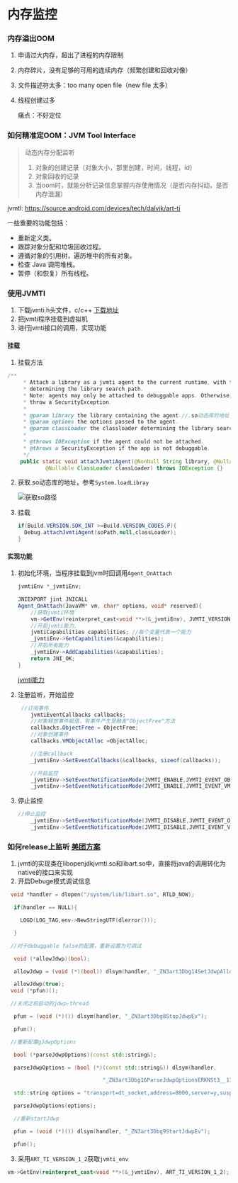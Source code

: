 # 内存监控

### 内存溢出OOM

1. 申请过大内存，超出了进程的内存限制

2. 内存碎片，没有足够的可用的连续内存（频繁创建和回收对像）

3. 文件描述符太多：too many open file（new file 太多）

4. 线程创建过多

   痛点：不好定位

### 如何精准定OOM：JVM Tool Interface

> 动态内存分配监听
>
> 1. 对象的创建记录（对象大小，那里创建，时间，线程，id）
> 2. 对象回收的记录
> 3. 当oom时，就能分析记录信息掌握内存使用情况（是否内存抖动，是否内存泄漏）

jvmtl: https://source.android.com/devices/tech/dalvik/art-ti

一些重要的功能包括：

- 重新定义类。
- 跟踪对象分配和垃圾回收过程。
- 遵循对象的引用树，遍历堆中的所有对象。
- 检查 Java 调用堆栈。
- 暂停（和恢复）所有线程。

### 使用JVMTI

1. 下载jvmti.h头文件，c/c++  [下载地址](https://cs.android.com/android/platform/superproject/+/master:art/openjdkjvmti/include/jvmti.h;l=32?q=jvmti.h&sq=&ss=android%2Fplatform%2Fsuperproject)
2. 把jvmti程序挂载到虚拟机
3. 进行jvmti接口的调用，实现功能

#### 挂载

1. 挂载方法

```java
/**
     * Attach a library as a jvmti agent to the current runtime, with the given classloader
     * determining the library search path.
     * Note: agents may only be attached to debuggable apps. Otherwise, this function will
     * throw a SecurityException.
     *
     * @param library the library containing the agent.//.so动态库的地址
     * @param options the options passed to the agent.
     * @param classLoader the classloader determining the library search path.
     *
     * @throws IOException if the agent could not be attached.
     * @throws a SecurityException if the app is not debuggable.
     */
    public static void attachJvmtiAgent(@NonNull String library, @Nullable String options,
            @Nullable ClassLoader classLoader) throws IOException {}
```

2. 获取.so动态库的地址，参考`System.loadLibray`

   ![获取so路径](/Users/linquandong/Desktop/获取so路径.png)

3. 挂载

   ```java
   if(Build.VERSION.SDK_INT >=Build.VERSION_CODES.P){
     Debug.attachJvmtiAgent(soPath,null,classLoader);
   }
   ```

#### 实现功能

1. 初始化环境，当程序挂载到jvm时回调用`Agent_OnAttach`

   ```java
   jvmtiEnv *_jvmtiEnv;
   
   JNIEXPORT jint JNICALL
   Agent_OnAttach(JavaVM* vm, char* options, void* reserved){
       //获取jvmti环境
       vm->GetEnv(reinterpret_cast<void **>(&_jvmtiEnv), JVMTI_VERSION_1_2);
       //开启jvmti能力,
       jvmtiCapabilities capabilities; //每个变量代表一个能力
       _jvmtiEnv->GetCapabilities(&capabilities);
       //开启所有能力
       _jvmtiEnv->AddCapabilities(&capabilities);
       return JNI_OK;
   }
   ```

   [jvmti能力](https://docs.oracle.com/javase/8/docs/platform/jvmti/jvmti.html#jvmtiCapabilities)

2. 注册监听，开始监控

   ```java
    //订阅事件
       jvmtiEventCallbacks callbacks;
       //对象释放事件赋值，有事件产生是触发"ObjectFree"方法
       callbacks.ObjectFree = ObjectFree;
       //对象创建事件
       callbacks.VMObjectAlloc =ObjectAlloc;
   
       //注册callback
       _jvmtiEnv->SetEventCallbacks(&callbacks, sizeof(callbacks));
   
       //开启监控
       _jvmtiEnv->SetEventNotificationMode(JVMTI_ENABLE,JVMTI_EVENT_OBJECT_FREE,NULL);
       _jvmtiEnv->SetEventNotificationMode(JVMTI_ENABLE,JVMTI_EVENT_VM_OBJECT_ALLOC,NULL);
   
   ```

3. 停止监控

   ```java
   //停止监控
       _jvmtiEnv->SetEventNotificationMode(JVMTI_DISABLE,JVMTI_EVENT_OBJECT_FREE,NULL);
       _jvmtiEnv->SetEventNotificationMode(JVMTI_DISABLE,JVMTI_EVENT_VM_OBJECT_ALLOC,NULL);
   
   ```

### 如何release上监听 [美团方案](https://tech.meituan.com/2017/07/20/android-remote-debug.html)

1. jvmti的实现类在libopenjdkjvmti.so和libart.so中，直接将java的调用转化为native的接口来实现
2. 开启Debuge模式调试信息

```c++
 void *handler = dlopen("/system/lib/libart.so", RTLD_NOW);

  if(handler == NULL){

​    LOGD(LOG_TAG,env->NewStringUTF(dlerror()));

  }

 //对于debuggable false的配置，重新设置为可调试

  void (*allowJdwp)(bool);

  allowJdwp = (void (*)(bool)) dlsym(handler, "_ZN3art3Dbg14SetJdwpAllowedEb");

  allowJdwp(true);  
 void (*pfun)();

 //关闭之前启动的jdwp-thread

  pfun = (void (*)()) dlsym(handler, "_ZN3art3Dbg8StopJdwpEv");

  pfun();

 //重新配置gJdwpOptions

  bool (*parseJdwpOptions)(const std::string&);

  parseJdwpOptions = (bool (*)(const std::string&)) dlsym(handler,

​                              "_ZN3art3Dbg16ParseJdwpOptionsERKNSt3__112basic_stringIcNS1_11char_traitsIcEENS1_9allocatorIcEEEE");

  std::string options = "transport=dt_socket,address=8000,server=y,suspend=n";

  parseJdwpOptions(options);

  //重新startJdwp

  pfun = (void (*)()) dlsym(handler, "_ZN3art3Dbg9StartJdwpEv");

  pfun();
```

 

3. 采用`ART_TI_VERSION_1_2`获取`jvmti_env`

```c++
vm->GetEnv(reinterpret_cast<void **>(&_jvmtiEnv), ART_TI_VERSION_1_2);
```



### 
